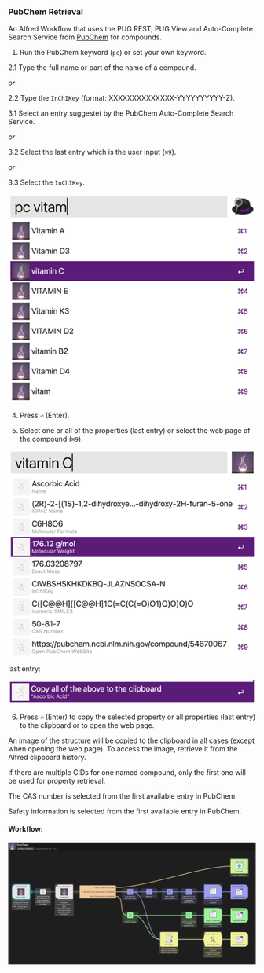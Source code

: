 ### PubChem Retrieval
An Alfred Workflow that uses the PUG REST, PUG View and Auto-Complete Search Service from 
[PubChem](https://pubchem.ncbi.nlm.nih.gov) for compounds. 

1. Run the PubChem keyword (`pc`) or set your own keyword.

2.1 Type the full name or part of the name of a compound.

*or*

2.2 Type the `InChIKey` (format: XXXXXXXXXXXXXX-YYYYYYYYYY-Z).

3.1 Select an entry suggestet by the PubChem Auto-Complete Search Service.    

*or*  

3.2 Select the last entry which is the user input (`⌘9`).

*or*

3.3 Select the `InChIKey`.

![PubChem](images/1a.png)

4. Press `⏎` (Enter).

5. Select one or all of the properties (last entry) or select the web page of the compound (`⌘9`).

![PubChem](images/2a.png)    

last entry:

![PubChem](images/3a.png)

6. Press `⏎` (Enter) to copy the selected property or all properties (last entry) to the clipboard or to open the web page.

An image of the structure will be copied to the clipboard in all cases (except when opening the web page). To access the image, retrieve it from the Alfred clipboard history.

If there are multiple CIDs for one named compound, only the first one will be used for property retrieval.

The CAS number is selected from the first available entry in PubChem.

Safety information is selected from the first available entry in PubChem.

#### Workflow:
![PubChem Workflow](images/workflow.png)
